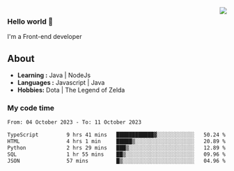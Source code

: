 <img align='right' src="https://github-readme-stats.vercel.app/api?username=jumodada&show_icons=true&theme=vue">

### Hello world 👋

I'm a Front-end developer 
    
## About
-  **Learning :** Java | NodeJs
-  **Languages :** Javascript | Java
-  **Hobbies:** Dota | The Legend of Zelda

### My code time

<!--START_SECTION:waka-->

```txt
From: 04 October 2023 - To: 11 October 2023

TypeScript         9 hrs 41 mins   ████████████▓░░░░░░░░░░░░   50.24 %
HTML               4 hrs 1 min     █████▒░░░░░░░░░░░░░░░░░░░   20.89 %
Python             2 hrs 29 mins   ███▒░░░░░░░░░░░░░░░░░░░░░   12.89 %
SQL                1 hr 55 mins    ██▒░░░░░░░░░░░░░░░░░░░░░░   09.96 %
JSON               57 mins         █▒░░░░░░░░░░░░░░░░░░░░░░░   04.96 %
```

<!--END_SECTION:waka-->
